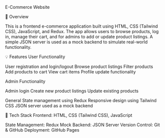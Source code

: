 E-Commerce Website


🛒 Overview

This is a frontend e-commerce application built using HTML, CSS (Tailwind CSS), JavaScript, and Redux. The app allows users to browse products, log in, manage their cart, and for admins to add or update product listings. A simple JSON server is used as a mock backend to simulate real-world functionality.

💡 Features
User Functionality

User registration and login/logout
Browse product listings
Filter products
Add products to cart
View cart items
Profile update functionality

Admin Functionality

Admin login
Create new product listings
Update existing products

General
State management using Redux
Responsive design using Tailwind CSS
JSON server used as a mock backend

🧰 Tech Stack
Frontend: HTML, CSS (Tailwind CSS), JavaScript

State Management: Redux
Mock Backend: JSON Server
Version Control: Git & GitHub
Deployment: GitHub Pages
